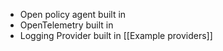 - Open policy agent built in
- OpenTelemetry built in
- Logging Provider built in [[Example providers]]